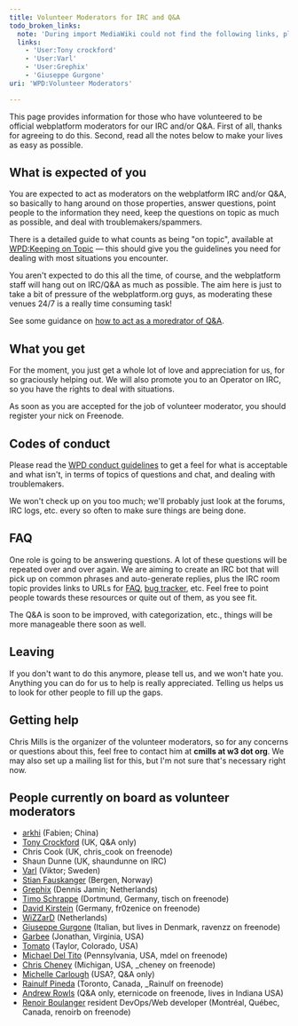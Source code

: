 ```yaml
---
title: Volunteer Moderators for IRC and Q&A
todo_broken_links:
  note: 'During import MediaWiki could not find the following links, please fix and adjust this list.'
  links:
    - 'User:Tony crockford'
    - 'User:Varl'
    - 'User:Grephix'
    - 'Giuseppe Gurgone'
uri: 'WPD:Volunteer Moderators'

---
```

This page provides information for those who have volunteered to be official webplatform moderators for our IRC and/or Q&A. First of all, thanks for agreeing to do this. Second, read all the notes below to make your lives as easy as possible.

## What is expected of you

You are expected to act as moderators on the webplatform IRC and/or Q&A, so basically to hang around on those properties, answer questions, point people to the information they need, keep the questions on topic as much as possible, and deal with troublemakers/spammers.

There is a detailed guide to what counts as being "on topic", available at [WPD:Keeping on Topic](/WPD:Keeping_on_Topic) — this should give you the guidelines you need for dealing with most situations you encounter.

You aren't expected to do this all the time, of course, and the webplatform staff will hang out on IRC/Q&A as much as possible. The aim here is just to take a bit of pressure of the webplatform.org guys, as moderating these venues 24/7 is a really time consuming task!

See some guidance on [how to act as a moredrator of Q&A](/WPD:Q%26A_Moderation_Guide).

## What you get

For the moment, you just get a whole lot of love and appreciation for us, for so graciously helping out. We will also promote you to an Operator on IRC, so you have the rights to deal with situations.

As soon as you are accepted for the job of volunteer moderator, you should register your nick on Freenode.

## Codes of conduct

Please read the [WPD conduct guidelines](/WPD:Conduct) to get a feel for what is acceptable and what isn't, in terms of topics of questions and chat, and dealing with troublemakers.

We won't check up on you too much; we'll probably just look at the forums, IRC logs, etc. every so often to make sure things are being done.

## FAQ

One role is going to be answering questions. A lot of these questions will be repeated over and over again. We are aiming to create an IRC bot that will pick up on common phrases and auto-generate replies, plus the IRC room topic provides links to URLs for [FAQ](/WPD:FAQ), [bug tracker](https://www.w3.org/Bugs/Public/), etc. Feel free to point people towards these resources or quite out of them, as you see fit.

The Q&A is soon to be improved, with categorization, etc., things will be more manageable there soon as well.

## Leaving

If you don't want to do this anymore, please tell us, and we won't hate you. Anything you can do for us to help is really appreciated. Telling us helps us to look for other people to fill up the gaps.

## Getting help

Chris Mills is the organizer of the volunteer moderators, so for any concerns or questions about this, feel free to contact him at **cmills at w3 dot org**. We may also set up a mailing list for this, but I'm not sure that's necessary right now.

## People currently on board as volunteer moderators

-   [arkhi](/User:Arkhi) (Fabien; China)
-   [Tony Crockford](/w/index.php?title=User:Tony_crockford&action=edit&redlink=1) (UK, Q&A only)
-   Chris Cook (UK, chris\_cook on freenode)
-   Shaun Dunne (UK, shaundunne on IRC)
-   [Varl](/w/index.php?title=User:Varl&action=edit&redlink=1) (Viktor; Sweden)
-   [Stian Fauskanger](/User:Stianfauskanger) (Bergen, Norway)
-   [Grephix](/w/index.php?title=User:Grephix&action=edit&redlink=1) (Dennis Jamin; Netherlands)
-   [Timo Schrappe](/User:Timo) (Dortmund, Germany, tisch on freenode)
-   [David Kirstein](/User:Frozenice) (Germany, fr0zenice on freenode)
-   [WiZZarD](/User:WiZZarD) (Netherlands)
-   [Giuseppe Gurgone](/w/index.php?title=Giuseppe_Gurgone&action=edit&redlink=1) (Italian, but lives in Denmark, ravenzz on freenode)
-   [Garbee](/User:Garbee) (Jonathan, Virginia, USA)
-   [Tomato](/User:Tomato) (Taylor, Colorado, USA)
-   [Michael Del Tito](/User:Mdel) (Pennsylvania, USA, mdel on freenode)
-   [Chris Cheney](/User:Ccheney) (Michigan, USA, \_cheney on freenode)
-   [Michelle Carlough](/User:Michistar) (USA?, Q&A only)
-   [Rainulf Pineda](/User:Rainulf) (Toronto, Canada, \_Rainulf on freenode)
-   [Andrew Rowls](/User:Eternicode) (Q&A only, eternicode on freenode, lives in Indiana USA)
-   [Renoir Boulanger](/User:Renoirb) resident DevOps/Web developer (Montréal, Québec, Canada, renoirb on freenode)
